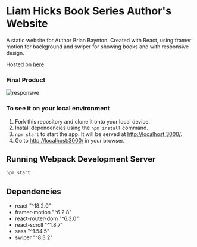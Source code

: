 # Liam Hicks Book Series Author's Website
A static website for Author Brian Baynton. Created with React, using framer motion for background and swiper for showing books and with responsive design.

Hosted on [here](https://brianbaynton.netlify.app/)

### Final Product

![responsive](https://user-images.githubusercontent.com/90123125/188973577-fdec5201-ef1d-42d4-8d2f-a858fb327643.gif)

### To see it on your local environment

1. Fork this repository and clone it onto your local device.
2. Install dependencies using the `npm install` command.
3. `npm start` to start the app. It will be served at <http://localhost:3000/>.
4. Go to <http://localhost:3000/> in your browser.

## Running Webpack Development Server

```sh
npm start
```

## Dependencies
- react  "^18.2.0"
- framer-motion "^6.2.8"
- react-router-dom "^6.3.0"
- react-scroll "^1.8.7"
- sass "^1.54.5"
- swiper "^8.3.2"
